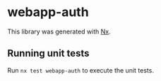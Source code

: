 # webapp-auth

This library was generated with [Nx](https://nx.dev).

## Running unit tests

Run `nx test webapp-auth` to execute the unit tests.
